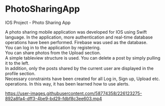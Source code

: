 # PhotoSharingApp
IOS Project - Photo Sharing App

A photo sharing mobile application was developed for IOS using Swift language.
In the application, more authentication and real-time database operations have been performed. Firebase was used as the database.  
You can log in to the application by registering.  
You can share photos from the Upload section.  
A simple tableview structure is used. You can delete a post by simply pulling it to the left.  
In addition, only the posts shared by the current user are displayed in the profile section.  
Necessary constraints have been created for all Log in, Sign up, Upload etc. operations. In this way, it has been learned how to use alerts.   



https://user-images.githubusercontent.com/58774358/226123275-892a8fa4-dff3-4be9-bd29-fdbf8c3ee603.mp4

